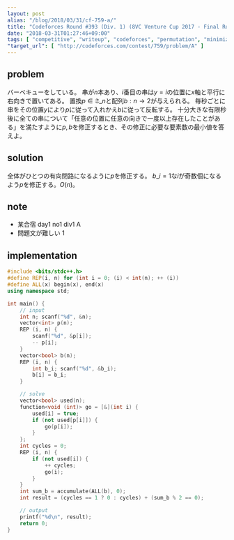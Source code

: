 ```yaml
---
layout: post
alias: "/blog/2018/03/31/cf-759-a/"
title: "Codeforces Round #393 (Div. 1) (8VC Venture Cup 2017 - Final Round Div. 1 Edition): A. Pavel and barbecue"
date: "2018-03-31T01:27:46+09:00"
tags: [ "competitive", "writeup", "codeforces", "permutation", "minimize" ]
"target_url": [ "http://codeforces.com/contest/759/problem/A" ]
---
```


## problem

バーベキューをしている。
串が$n$本あり、$i$番目の串は$y = i$の位置に$x$軸と平行に右向きで置いてある。
置換$p \in \mathfrak{S}\_n$と配列$b : n \to 2$が与えられる。
毎秒ごとに串をその位置$y$により$p$に従って入れかえ$b$に従って反転する。
十分大きな有限秒後に全ての串について「任意の位置に任意の向きで一度以上存在したことがある」を満たすように$p, b$を修正するとき、その修正に必要な要素数の最小値を答えよ。

## solution

全体がひとつの有向閉路になるように$p$を修正する。
$b\_i = 1$な$i$が奇数個になるよう$p$を修正する。$O(n)$。

## note

-   某合宿 day1 no1 div1 A
-   問題文が難しい 1

## implementation

``` c++
#include <bits/stdc++.h>
#define REP(i, n) for (int i = 0; (i) < int(n); ++ (i))
#define ALL(x) begin(x), end(x)
using namespace std;

int main() {
    // input
    int n; scanf("%d", &n);
    vector<int> p(n);
    REP (i, n) {
        scanf("%d", &p[i]);
        -- p[i];
    }
    vector<bool> b(n);
    REP (i, n) {
        int b_i; scanf("%d", &b_i);
        b[i] = b_i;
    }

    // solve
    vector<bool> used(n);
    function<void (int)> go = [&](int i) {
        used[i] = true;
        if (not used[p[i]]) {
            go(p[i]);
        }
    };
    int cycles = 0;
    REP (i, n) {
        if (not used[i]) {
            ++ cycles;
            go(i);
        }
    }
    int sum_b = accumulate(ALL(b), 0);
    int result = (cycles == 1 ? 0 : cycles) + (sum_b % 2 == 0);

    // output
    printf("%d\n", result);
    return 0;
}
```

